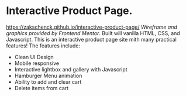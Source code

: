 # Interactive Product Page.
https://zakschenck.github.io/interactive-product-page/
*Wireframe and graphics provided by Frontend Mentor*.
Built will vanilla HTML, CSS, and Javascript. This is an interactive product page site mith many practical features!
The features include:
- Clean UI Design
- Mobile responsive
- Interactive lightbox and gallery with Javascript
- Hamburger Menu animation
- Ability to add and clear cart
- Delete items from cart

 
